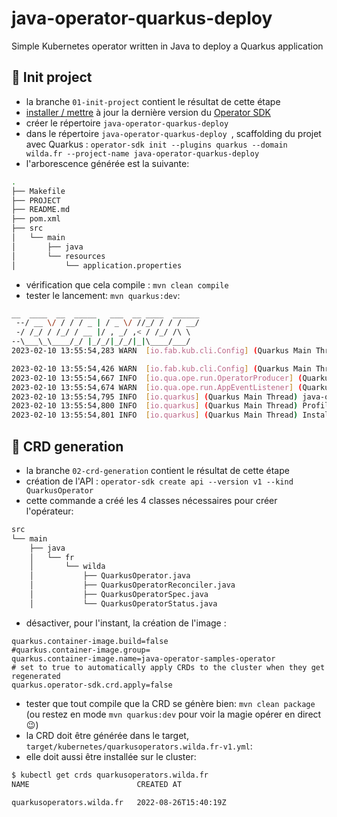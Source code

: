 # java-operator-quarkus-deploy
Simple Kubernetes operator written in Java to deploy a Quarkus application

## 🎉 Init project
 - la branche `01-init-project` contient le résultat de cette étape
 - [installer / mettre](https://sdk.operatorframework.io/docs/installation/) à jour la dernière version du [Operator SDK](https://sdk.operatorframework.io/) 
 - créer le répertoire `java-operator-quarkus-deploy`
 - dans le répertoire `java-operator-quarkus-deploy `, scaffolding du projet avec Quarkus : `operator-sdk init --plugins quarkus --domain wilda.fr --project-name java-operator-quarkus-deploy`
 - l'arborescence générée est la suivante:
```bash
.
├── Makefile
├── PROJECT
├── README.md
├── pom.xml
├── src
│   └── main
│       ├── java
│       └── resources
│           └── application.properties
```
 - vérification que cela compile : `mvn clean compile`
 - tester le lancement: `mvn quarkus:dev`:
```bash
__  ____  __  _____   ___  __ ____  ______ 
 --/ __ \/ / / / _ | / _ \/ //_/ / / / __/ 
 -/ /_/ / /_/ / __ |/ , _/ ,< / /_/ /\ \   
--\___\_\____/_/ |_/_/|_/_/|_|\____/___/   
2023-02-10 13:55:54,283 WARN  [io.fab.kub.cli.Config] (Quarkus Main Thread) Found multiple Kubernetes config files [[/home/ubuntu/config/k8s/knative.yml, /home/ubuntu/config/k8s/kubeconfig-example2.yml]], using the first one: [/home/ubuntu/config/k8s/knative.yml]. If not desired file, please change it by doing `export KUBECONFIG=/path/to/kubeconfig` on Unix systems or `$Env:KUBECONFIG=/path/to/kubeconfig` on Windows.

2023-02-10 13:55:54,426 WARN  [io.fab.kub.cli.Config] (Quarkus Main Thread) Found multiple Kubernetes config files [[/home/ubuntu/config/k8s/knative.yml, /home/ubuntu/config/k8s/kubeconfig-example2.yml]], using the first one: [/home/ubuntu/config/k8s/knative.yml]. If not desired file, please change it by doing `export KUBECONFIG=/path/to/kubeconfig` on Unix systems or `$Env:KUBECONFIG=/path/to/kubeconfig` on Windows.
2023-02-10 13:55:54,667 INFO  [io.qua.ope.run.OperatorProducer] (Quarkus Main Thread) Quarkus Java Operator SDK extension 4.0.3 (commit: d88d41d on branch: d88d41d78baf198fa4e69d1205f9d19ee04d8c60) built on Thu Oct 06 20:26:39 UTC 2022
2023-02-10 13:55:54,674 WARN  [io.qua.ope.run.AppEventListener] (Quarkus Main Thread) No Reconciler implementation was found so the Operator was not started.
2023-02-10 13:55:54,795 INFO  [io.quarkus] (Quarkus Main Thread) java-operator-quarkus-deploy 0.0.1-SNAPSHOT on JVM (powered by Quarkus 2.13.1.Final) started in 5.591s. Listening on: http://localhost:8080
2023-02-10 13:55:54,800 INFO  [io.quarkus] (Quarkus Main Thread) Profile dev activated. Live Coding activated.
2023-02-10 13:55:54,801 INFO  [io.quarkus] (Quarkus Main Thread) Installed features: [cdi, kubernetes, kubernetes-client, micrometer, openshift-client, operator-sdk, smallrye-context-propagation, smallrye-health, vertx]
```

## 📄 CRD generation
 - la branche `02-crd-generation` contient le résultat de cette étape
 - création de l'API : `operator-sdk create api --version v1 --kind QuarkusOperator`
 - cette commande a créé les 4 classes nécessaires pour créer l'opérateur:
```bash
src
└── main
    ├── java
    │   └── fr
    │       └── wilda
    │           ├── QuarkusOperator.java
    │           ├── QuarkusOperatorReconciler.java
    │           ├── QuarkusOperatorSpec.java
    │           └── QuarkusOperatorStatus.java
```
  - désactiver, pour l'instant, la création de l'image :
```properties
quarkus.container-image.build=false
#quarkus.container-image.group=
quarkus.container-image.name=java-operator-samples-operator
# set to true to automatically apply CRDs to the cluster when they get regenerated
quarkus.operator-sdk.crd.apply=false
```
  - tester que tout compile que la CRD se génère bien: `mvn clean package` (ou restez en mode `mvn quarkus:dev` pour voir la magie opérer en direct :wink:)
  - la CRD doit être générée dans le target, `target/kubernetes/quarkusoperators.wilda.fr-v1.yml`:
  - elle doit aussi être installée sur le cluster:
```bash
$ kubectl get crds quarkusoperators.wilda.fr
NAME                        CREATED AT

quarkusoperators.wilda.fr   2022-08-26T15:40:19Z
```